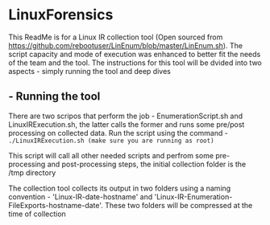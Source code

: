 # LinuxForensics

This ReadMe is for a Linux IR collection tool (Open sourced from https://github.com/rebootuser/LinEnum/blob/master/LinEnum.sh). The script capacity and mode of execution was  enhanced to better fit the needs of the team and the tool. The instructions for this tool will be dvided into two aspects - simply running the tool and deep dives


## -  Running the tool
There are two scripos that perform the job - EnumerationScript.sh and LinuxIRExecution.sh, the latter calls the former and runs some pre/post processing on collected data. Run     the script using the command - 
     ``` ./LinuxIRExecution.sh (make sure you are running as root)```
      
   This script will call all other needed scripts and perfrom some pre-processing and post-processing steps, the initial collection folder is the /tmp directory
  
   The collection tool collects its output in two folders using a naming convention - 'Linux-IR-date-hostname' and 'Linux-IR-Enumeration-FileExports-hostname-date'. These two        folders will be compressed at the time of collection
 
